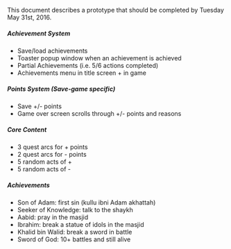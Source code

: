 This document describes a prototype that should be completed by Tuesday May 31st, 2016.

##### Achievement System

* Save/load achievements
* Toaster popup window when an achievement is achieved
* Partial Achievements (i.e. 5/6 actions completed)
* Achievements menu in title screen + in game

##### Points System (Save-game specific)

* Save +/- points
* Game over screen scrolls through +/- points and reasons

##### Core Content

* 3 quest arcs for + points
* 2 quest arcs for - points
* 5 random acts of +
* 5 random acts of -

##### Achievements

* Son of Adam: first sin (kullu ibni Adam akhattah)
* Seeker of Knowledge: talk to the shaykh
* Aabid: pray in the masjid
* Ibrahim: break a statue of idols in the masjid
* Khalid bin Walid: break a sword in battle
* Sword of God: 10+ battles and still alive
